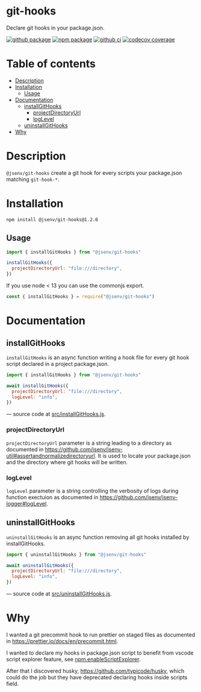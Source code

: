 # git-hooks

Declare git hooks in your package.json.

[![github package](https://img.shields.io/github/package-json/v/jsenv/jsenv-git-hooks.svg?logo=github&label=package)](https://github.com/jsenv/jsenv-git-hooks/packages)
[![npm package](https://img.shields.io/npm/v/@jsenv/git-hooks.svg?logo=npm&label=package)](https://www.npmjs.com/package/@jsenv/git-hooks)
[![github ci](https://github.com/jsenv/jsenv-git-hooks/workflows/ci/badge.svg)](https://github.com/jsenv/jsenv-git-hooks/actions?workflow=ci)
[![codecov coverage](https://codecov.io/gh/jsenv/jsenv-git-hooks/branch/master/graph/badge.svg)](https://codecov.io/gh/jsenv/jsenv-git-hooks)

# Table of contents

- [Description](#Description)
- [Installation](#Installation)
  - [Usage](#Usage)
- [Documentation](#Documentation)
  - [installGitHooks](#installGitHooks)
    - [projectDirectoryUrl](#projectDirectoryUrl)
    - [logLevel](#logLevel)
  - [uninstallGitHooks](#uninstallGitHooks)
- [Why](#Why)

# Description

`@jsenv/git-hooks` create a git hook for every scripts your package.json matching `git-hook-*`.

# Installation

```console
npm install @jsenv/git-hooks@1.2.0
```

## Usage

```js
import { installGitHooks } from "@jsenv/git-hooks"

installGitHooks({
  projectDirectoryUrl: "file:///directory",
})
```

If you use node < 13 you can use the commonjs export.

```js
const { installGitHooks } = require("@jsenv/git-hooks")
```

# Documentation

## installGitHooks

`installGitHooks` is an async function writing a hook file for every git hook script declared in a project package.json.

```js
import { installGitHooks } from "@jsenv/git-hooks"

await installGitHooks({
  projectDirectoryUrl: "file:///directory",
  logLevel: "info",
})
```

— source code at [src/installGitHooks.js](./src/installGitHooks.js).

### projectDirectoryUrl

`projectDirectoryUrl` parameter is a string leading to a directory as documented in https://github.com/jsenv/jsenv-util#assertandnormalizedirectoryurl. It is used to locate your package.json and the directory where git hooks will be written.

### logLevel

`logLevel` parameter is a string controlling the verbosity of logs during function exectuion as documented in https://github.com/jsenv/jsenv-logger#logLevel.

## uninstallGitHooks

`uninstallGitHooks` is an async function removing all git hooks installed by installGitHooks.

```js
import { uninstallGitHooks } from "@jsenv/git-hooks"

await uninstallGitHooks({
  projectDirectoryUrl: "file:///directory",
  logLevel: "info",
})
```

— source code at [src/uninstallGitHooks.js](./src/uninstallGitHooks.js).

# Why

I wanted a git precommit hook to run prettier on staged files as documented in https://prettier.io/docs/en/precommit.html.

I wanted to declare my hooks in package.json script to benefit from vscode script explorer feature, see [npm.enableScriptExplorer](https://code.visualstudio.com/docs/getstarted/tips-and-tricks#_run-npm-scripts-as-tasks-from-the-explorer).

After that I discovered husky, https://github.com/typicode/husky, which could do the job but they have deprecated declaring hooks inside scripts field.
